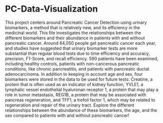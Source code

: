# PC-Data-Visualization
This project centers around Pancreatic Cancer Detection using urinary biomarkers, a method that is relatively new, and its efficiency in the medicinal world. This file investigates the relationships between the different biomarkers and their abundance in patients with and without pancreatic cancer. Around 64,050 people get pancreatic cancer each year, and studies have suggested that urinary biomarker tests are more substantial than regular blood tests due to time efficiency and accuracy, precision, F1-Score, and recall efficiency. 590 patients have been examined, including healthy controls, patients with non-cancerous pancreatic conditions, like chronic pancreatitis, and patients with pancreatic ductal adenocarcinoma. In addition to keeping in account age and sex, four biomarkers were stored in the data to be used for future tests: Creatine, a protein that is often used as an indicator of kidney function, YVLE1, a lymphatic vessel endothelial hyaluronan receptor 1, a protein that may play a role in tumor metastasis, REG1B, a protein that may be associated with pancreas regeneration, and TFF1, a trefoil factor 1, which may be related to regeneration and repair of the urinary tract. Explore the different relationships between the abundance of these biomarkers, the age, and the sex compared to patients with and without pancreatic cancer!
